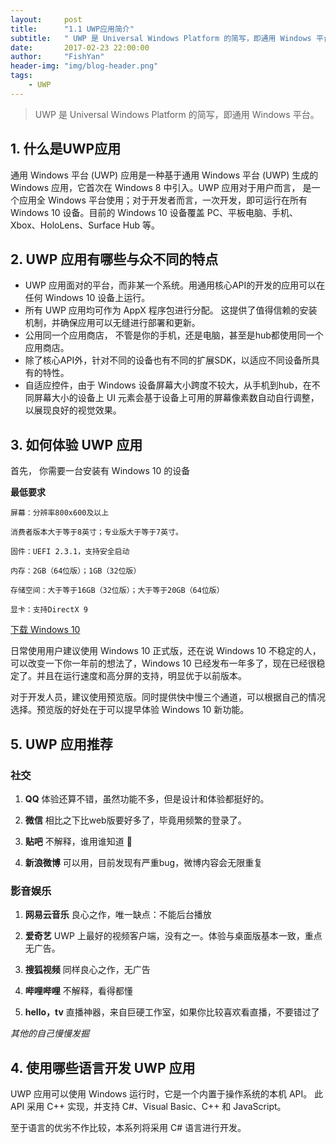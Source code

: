 ```yaml
---
layout:     post
title:      "1.1 UWP应用简介"
subtitle:   " UWP 是 Universal Windows Platform 的简写，即通用 Windows 平台。"
date:       2017-02-23 22:00:00
author:     "FishYan"
header-img: "img/blog-header.png"
tags:
    - UWP
---
```


> UWP 是 Universal Windows Platform 的简写，即通用 Windows 平台。

## 1. 什么是UWP应用

通用 Windows 平台 (UWP) 应用是一种基于通用 Windows 平台 (UWP) 生成的 Windows 应用，它首次在 Windows 8 中引入。UWP 应用对于用户而言， 是一个应用全 Windows 平台使用；对于开发者而言，一次开发，即可运行在所有 Windows 10 设备。目前的 Windows 10 设备覆盖 PC、平板电脑、手机、Xbox、HoloLens、Surface Hub 等。

## 2. UWP 应用有哪些与众不同的特点

- UWP 应用面对的平台，而非某一个系统。用通用核心API的开发的应用可以在任何 Windows 10 设备上运行。
- 所有 UWP 应用均可作为 AppX 程序包进行分配。 这提供了值得信赖的安装机制，并确保应用可以无缝进行部署和更新。
- 公用同一个应用商店， 不管是你的手机，还是电脑，甚至是hub都使用同一个应用商店。
- 除了核心API外，针对不同的设备也有不同的扩展SDK，以适应不同设备所具有的特性。
- 自适应控件，由于 Windows 设备屏幕大小跨度不较大，从手机到hub，在不同屏幕大小的设备上 UI 元素会基于设备上可用的屏幕像素数自动自行调整，以展现良好的视觉效果。

## 3. 如何体验 UWP 应用

首先， 你需要一台安装有 Windows 10 的设备

**最低要求**
```
屏幕：分辨率800x600及以上

消费者版本大于等于8英寸；专业版大于等于7英寸。

固件：UEFI 2.3.1，支持安全启动

内存：2GB（64位版）；1GB（32位版）

存储空间：大于等于16GB（32位版）；大于等于20GB（64位版）

显卡：支持DirectX 9
```
[下载 Windows 10 ](https://www.microsoft.com/zh-cn/software-download/windows10ISO)

日常使用用户建议使用 Windows 10 正式版，还在说 Windows 10 不稳定的人，可以改变一下你一年前的想法了，Windows 10 已经发布一年多了，现在已经很稳定了。并且在运行速度和高分屏的支持，明显优于以前版本。

对于开发人员，建议使用预览版。同时提供快中慢三个通道，可以根据自己的情况选择。预览版的好处在于可以提早体验 Windows 10 新功能。

## 5. UWP 应用推荐

### 社交

1. **QQ** 体验还算不错，虽然功能不多，但是设计和体验都挺好的。

2. **微信** 相比之下比web版要好多了，毕竟用频繁的登录了。

3. **贴吧** 不解释，谁用谁知道 🤗

4. **新浪微博** 可以用，目前发现有严重bug，微博内容会无限重复

### 影音娱乐

1. **网易云音乐** 良心之作，唯一缺点：不能后台播放

2. **爱奇艺** UWP 上最好的视频客户端，没有之一。体验与桌面版基本一致，重点无广告。

3. **搜狐视频** 同样良心之作，无广告

4. **哔哩哔哩** 不解释，看得都懂

5. **hello，tv** 直播神器，来自巨硬工作室，如果你比较喜欢看直播，不要错过了

*其他的自己慢慢发掘*

## 4. 使用哪些语言开发 UWP 应用

UWP 应用可以使用 Windows 运行时，它是一个内置于操作系统的本机 API。 此 API 采用 C++ 实现，并支持 C#、Visual Basic、C++ 和 JavaScript。

至于语言的优劣不作比较，本系列将采用 C# 语言进行开发。